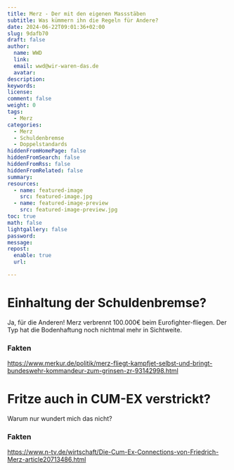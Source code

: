 ```yaml
---
title: Merz - Der mit den eigenen Massstäben
subtitle: Was kümmern ihn die Regeln für Andere?
date: 2024-06-22T09:01:36+02:00
slug: 9dafb70
draft: false
author:
  name: WWD
  link: 
  email: wwd@wir-waren-das.de
  avatar:
description:
keywords:
license:
comment: false
weight: 0
tags:
  - Merz
categories:
  - Merz
  - Schuldenbremse
  - Doppelstandards
hiddenFromHomePage: false
hiddenFromSearch: false
hiddenFromRss: false
hiddenFromRelated: false
summary:
resources:
  - name: featured-image
    src: featured-image.jpg
  - name: featured-image-preview
    src: featured-image-preview.jpg
toc: true
math: false
lightgallery: false
password:
message:
repost:
  enable: true
  url:

---
```

# Einhaltung der Schuldenbremse?

Ja, für die Anderen! Merz verbrennt 100.000€ beim Eurofighter-fliegen.
Der Typ hat die Bodenhaftung noch nichtmal mehr in Sichtweite.

### Fakten

https://www.merkur.de/politik/merz-fliegt-kampfjet-selbst-und-bringt-bundeswehr-kommandeur-zum-grinsen-zr-93142998.html

# Fritze auch in CUM-EX verstrickt?

Warum nur wundert mich das nicht?

### Fakten

https://www.n-tv.de/wirtschaft/Die-Cum-Ex-Connections-von-Friedrich-Merz-article20713486.html

